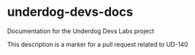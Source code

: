 # underdog-devs-docs
Documentation for the Underdog Devs Labs project

This description is a marker for a pull request related to UD-140
